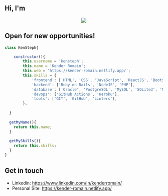 ## Hi, I'm
<p align="center"><img src="https://user-images.githubusercontent.com/39686386/221956723-8129d8b9-855d-46aa-b8d6-cd6d5fdc9026.png"</p>
 
## Open for new opportunities!
 
 
```javaScript
class KenSteph{

    constructor(){
        this.username = 'kensteph';
        this.name = 'Kender Romain';
        this.web = 'https://kender-romain.netlify.app/';
        this.skills = {
            'frontend': ['HTML', 'CSS', 'JavaScript', 'ReactJS', 'Bootstrap', 'TailWind'],
            'backend': ['Ruby on Rails', 'NodeJS', 'PHP'],
            'database': ['Oracle', 'PostgreSQL', 'MySQL', 'SQLite3', 'MongoDB'],
            'devops': ['GitHub Actions', 'Heroku'],
            'tools': ['GIT', 'GitHub', 'Linters'],
        };
        
  }
  
  getMyName(){
    return this.name;
  }
  
  getMySkills(){
    return this.skills;
  }
}
```
## Get in touch

- Linkedin: https://www.linkedin.com/in/kenderromain/
- Personal Site: https://kender-romain.netlify.app/
